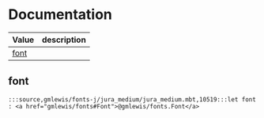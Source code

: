 # Documentation
|Value|description|
|---|---|
|[font](#font)||

## font

```moonbit
:::source,gmlewis/fonts-j/jura_medium/jura_medium.mbt,10519:::let font : <a href="gmlewis/fonts#Font">@gmlewis/fonts.Font</a>
```

